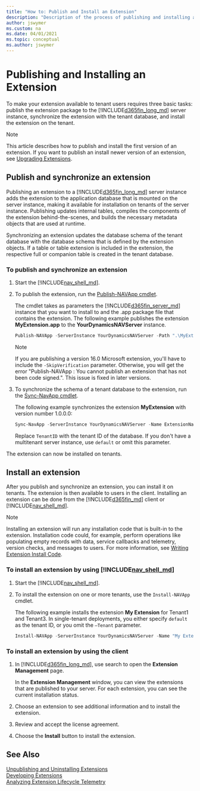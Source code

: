 ```yaml
---
title: "How to: Publish and Install an Extension"
description: "Description of the process of publishing and installing an extension"
author: jswymer
ms.custom: na
ms.date: 04/01/2021
ms.topic: conceptual
ms.author: jswymer
---
```


# Publishing and Installing an Extension

To make your extension available to tenant users requires three basic tasks: publish the extension package to the [!INCLUDE[d365fin_long_md](includes/d365fin_long_md.md)] server instance, synchronize the extension with the tenant database, and install the extension on the tenant.

> [!NOTE]  
>  This article describes how to publish and install the first version of an extension. If you want to publish an install newer version of an extension, see [Upgrading Extensions](devenv-upgrading-extensions.md).  

## Publish and synchronize an extension
Publishing an extension to a [!INCLUDE[d365fin_long_md](includes/d365fin_long_md.md)] server instance adds the extension to the application database that is mounted on the server instance, making it available for installation on tenants of the server instance. Publishing updates internal tables, compiles the components of the extension behind-the-scenes, and builds the necessary metadata objects that are used at runtime.

Synchronizing an extension updates the database schema of the tenant database with the database schema that is defined by the extension objects. If a table or table extension is included in the extension, the respective full or companion table is created in the tenant database.  

### To publish and synchronize an extension

1.  Start the [!INCLUDE[nav_shell_md](includes/nav_shell_md.md)]. 

    <!-- For more information, see [Business Central PowerShell Cmdlets](/powershell/business-central/overview). -->

2.  To publish the extension, run the [Publish-NAVApp cmdlet](/powershell/module/microsoft.dynamics.nav.apps.management/publish-navapp).

    The cmdlet takes as parameters the [!INCLUDE[d365fin_server_md](includes/d365fin_server_md.md)] instance that you want to install to and the .app package file that contains the extension. The following example publishes the extension **MyExtension.app** to the **YourDynamicsNAVServer** instance.  

    ```powershell
    Publish-NAVApp -ServerInstance YourDynamicsNAVServer -Path ".\MyExtension.app"
    ```  

    > [!NOTE]  
    > If you are publishing a version 16.0 Microsoft extension, you'll have to include the `-SkipVerification` parameter. Otherwise, you will get the error "Publish-NAVApp : You cannot publish an extension that has not been code signed.". This issue is fixed in later versions. 

3.  To synchronize the schema of a tenant database to the extension, run the [Sync-NavApp cmdlet](/powershell/module/Microsoft.Dynamics.Nav.Apps.Management/Sync-NAVApp).

    The following example synchronizes the extension **MyExtension** with version number 1.0.0.0: 
   
    ```powershell
    Sync-NavApp -ServerInstance YourDynamicsNAVServer -Name ExtensionName -Version 1.0.0.0 -Tenant TenantID
    ```
    Replace `TenantID` with the tenant ID of the database. If you don't have a multitenant server instance, use `default` or omit this parameter.

The extension can now be installed on tenants.

## Install an extension
After you publish and synchronize an extension, you can install it on tenants. The extension is then  available to users in the client. Installing an extension can be done from the [!INCLUDE[d365fin_md](includes/d365fin_md.md)] client or [!INCLUDE[nav_shell_md](includes/nav_shell_md.md)].

> [!NOTE]  
> Installing an extension will run any installation code that is built-in to the extension. Installation code could, for example, perform operations like populating empty records with data, service callbacks and telemetry, version checks, and messages to users. For more information, see [Writing Extension Install Code](devenv-extension-install-code.md).

### To install an extension by using [!INCLUDE[nav_shell_md](includes/nav_shell_md.md)] 

1.  Start the [!INCLUDE[nav_shell_md](includes/nav_shell_md.md)]. 

    <!-- For more information, see [Business Central PowerShell Cmdlets](/powershell/business-central/overview). -->

2. To install the extension on one or more tenants, use the `Install-NAVApp` cmdlet.

    The following example installs the extension **My Extension** for Tenant1 and Tenant3. In single-tenant deployments, you either specify `default` as the tenant ID, or you omit the `–Tenant` parameter.  

    ```powershell
    Install-NAVApp -ServerInstance YourDynamicsNAVServer -Name "My Extension" –Tenant Tenant1, Tenant3  
    ```   

### To install an extension by using the client  

1.  In [!INCLUDE[d365fin_long_md](includes/d365fin_long_md.md)], use search to open the **Extension Management** page.

    In the **Extension Management** window, you can view the extensions that are published to your server. For each extension, you can see the current installation status. 
2.  Choose an extension to see additional information and to install the extension.  
3.  Review and accept the license agreement.  
4.  Choose the **Install** button to install the extension.

<!--
### To synchronize schemas
Before you install the extension, you must run the `Sync-NavApp` cmdlet. The `Sync-NavApp` synchronizes the schema of a tenant database to a V2 extension before installation; it adds the tables from the extension to the tenant.

    ```
    Sync-NavApp -ServerInstance NAV -Name ExtensionName -Path "C:\Users\vmadmin\Desktop\ExtensionName.app"
    ```

Next, run the `Start-NavAppDataUpgrade` cmdlet to upgrade the data from a previously installed version of an extension to a new version of an extension in the tenant database.

The following example upgrades the app with the specified name and version for the tenant with the ID **Tenant1**.

    ```
    Start-NAVAppDataUpgrade -ServerInstance DynamicsNAV -Name 'Proseware SmartApp' -Version 2.3.4.500 -Tenant 'Tenant1'
    ```

The next example upgrades an app that is returned from the `Get-NAVAppInfo` cmdlet for the tenant with the ID **Tenant1**.

    ```
    Get-NAVAppInfo -ServerInstance DynamicsNAV -Name 'Proseware SmartApp' -Version 2.3.4.500 | Start-NAVAppDataUpgrade -Tenant 'Tenant1'
    ```

This example upgrades the app at the specified path for the tenant with the ID **Tenant1**.

    ```
    Start-NAVAppDataUpgrade -ServerInstance DynamicsNAV -Path '.\Proseware SmartApp.navx' -Tenant 'Tenant1'
    ```
-->


## See Also  
[Unpublishing and Uninstalling Extensions](devenv-unpublish-and-uninstall-extension-v2.md)  
[Developing Extensions](devenv-dev-overview.md)  
[Analyzing Extension Lifecycle Telemetry](../administration/telemetry-extension-lifecycle-trace.md)